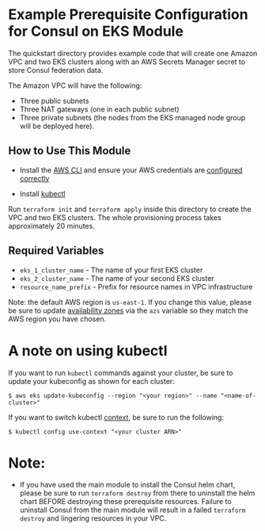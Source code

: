 # Example Prerequisite Configuration for Consul on EKS Module

The quickstart directory provides example code that will create one Amazon VPC
and two EKS clusters along with an AWS Secrets Manager secret to store Consul
federation data.

The Amazon VPC will have the following:
- Three public subnets
- Three NAT gateways (one in each public subnet)
- Three private subnets (the nodes from the EKS managed node group will be
  deployed here).

## How to Use This Module

- Install the [AWS CLI](https://aws.amazon.com/cli/) and ensure your AWS
  credentials are [configured
  correctly](https://docs.aws.amazon.com/cli/latest/userguide/cli-configure-files.html)

- Install [kubectl](https://kubernetes.io/docs/reference/kubectl/)

Run `terraform init` and `terraform apply` inside this directory to create the
VPC and two EKS clusters. The whole provisioning process takes approximately 20
minutes.

## Required Variables

- `eks_1_cluster_name` - The name of your first EKS cluster
- `eks_2_cluster_name` - The name of your second EKS cluster
- `resource_name_prefix` - Prefix for resource names in VPC infrastructure

Note: the default AWS region is `us-east-1`. If you change this value, please be
sure to update [availability
zones](https://docs.aws.amazon.com/AWSEC2/latest/UserGuide/using-regions-availability-zones.html#concepts-availability-zones)
via the `azs` variable so they match the AWS region you have chosen.

# A note on using kubectl

If you want to run `kubectl` commands against your cluster, be sure to update
your kubeconfig as shown for each cluster:

```shell
$ aws eks update-kubeconfig --region "<your region>" --name "<name-of-cluster>"
```

If you want to switch kubectl
[context](https://kubernetes.io/docs/concepts/configuration/organize-cluster-access-kubeconfig/#context),
be sure to run the following:

```shell
$ kubectl config use-context "<your cluster ARN>"
```

# Note:

- If you have used the main module to install the Consul helm chart, please be
  sure to run `terraform destroy` from there to uninstall the helm chart BEFORE
  destroying these prerequisite resources. Failure to uninstall Consul from the
  main module will result in a failed `terraform destroy` and lingering
  resources in your VPC.
